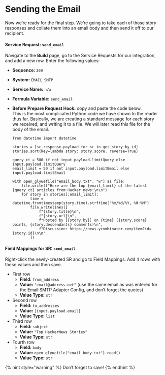# Sending the Email

Now we’re ready for the final step. We’re going to take each of those story responses and collate them into an email body and then send it off to our recipient.

#### Service Request: `send_email` <a href="#step6-theemail-servicerequest-send_email" id="step6-theemail-servicerequest-send_email"></a>

Navigate to the **Build** page, go to the Service Requests for our integration, and add a new row. Enter the following values:

* **Sequence:** `200`
* **System:** `EMAIL_SMTP`
* **Service Name:** `n/a`
* **Formula Variable:** `send_email`
*   **Before Prepare Request Hook:** copy and paste the code below.\
    This is the most complicated Python code we have shown to the reader thus far. Basically, we are creating a standard message for each story we received, and writing it to a file. We will later read this file for the body of the email.

    ```
    from datetime import datetime

    stories = [sr.response.payload for sr in get_story_by_id]
    stories.sort(key=lambda story: story.score, reverse=True)

    query_ct = 500 if not input.payload.limitQuery else input.payload.limitQuery
    email_limit = 50 if not input.payload.limitEmail else input.payload.limitEmail

    with open_glyuefile("email_body.txt", "w") as file:
        file.write(f"Here are the top {email_limit} of the latest {query_ct} articles from Hacker news:\n\n")
        for story in stories[:email_limit]:
            time = datetime.fromtimestamp(story.time).strftime("%m/%d/%Y, %H:%M")
            file.writelines([
                f"{story.title}\n",
                f"{story.url}\n",
                f"Posted by [{story.by}] on {time} ({story.score} points, {story.descendants} comments)\n",
                f"Discussion: https://news.ycombinator.com/item?id={story.id}\n\n"
            ])
    ```

#### Field Mappings for SR: `send_email` <a href="#step6-theemail-fieldmappingsforsr-send_email" id="step6-theemail-fieldmappingsforsr-send_email"></a>

Right-click the newly-created SR and go to Field Mappings. Add 4 rows with these values and then save.

* First row
  * **Field:** `from_address`
  * **Value:** `"email@address.net"` (use the same email as was entered for the Email SMTP Adapter Config, and don’t forget the quotes)
  * **Value Type:** `str`
* Second row
  * **Field:** `to_addresses`
  * **Value:** `[input.payload.email]`
  * **Value Type:** `list`
* Third row
  * **Field:** `subject`
  * **Value:** `"Top HackerNews Stories"`
  * **Value Type:** `str`
* Fourth row
  * **Field:** `body`
  * **Value:** `open_glyuefile("email_body.txt").read()`
  * **Value Type:** `str`

{% hint style="warning" %}
Don’t forget to save!
{% endhint %}
